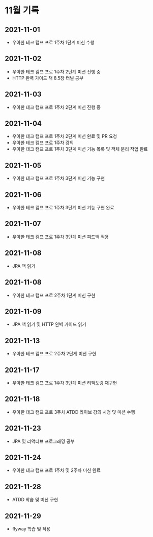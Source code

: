 # 11월 기록

## 2021-11-01
- 우아한 테크 캠프 프로 1주차 1단계 미션 수행

## 2021-11-02
- 우아한 테크 캠프 프로 1주차 2단계 미션 진행 중
- HTTP 완벽 가이드 책 8.5장 터널 공부

## 2021-11-03
- 우아한 테크 캠프 프로 1주차 2단계 미션 진행 중

## 2021-11-04
- 우아한 테크 캠프 프로 1주차 2단계 미션 완료 및 PR 요청
- 우아한 테크 캠프 프로 1주차 강의
- 우아한 테크 캠프 프로 1주차 3단계 미션 기능 목록 및 객체 분리 작업 완료

## 2021-11-05
- 우아한 테크 캠프 프로 1주차 3단계 미션 기능 구현

## 2021-11-06
- 우아한 테크 캠프 프로 1주차 3단계 미션 기능 구현 완료

## 2021-11-07
- 우아한 테크 캠프 프로 1주차 3단계 미션 피드백 적용

## 2021-11-08
- JPA 책 읽기

## 2021-11-08
- 우아한 테크 캠프 프로 2주차 1단계 미션 구현

## 2021-11-09
- JPA 책 읽기 및 HTTP 완벽 가이드 읽기

## 2021-11-13
- 우아한 테크 캠프 프로 2주차 2단계 미션 구현

## 2021-11-17
- 우아한 테크 캠프 프로 1주차 3단계 미션 리팩토링 재구현

## 2021-11-18
- 우아한 테크 캠프 프로 3주차 ATDD 라이브 강의 시청 및 미션 수행

## 2021-11-23
- JPA 및 리액티브 프로그래밍 공부

## 2021-11-24
- 우아한 테크 캠프 프로 1주차 및 2주차 미션 완료

## 2021-11-28
- ATDD 학습 및 미션 구현

## 2021-11-29
- flyway 학습 및 적용